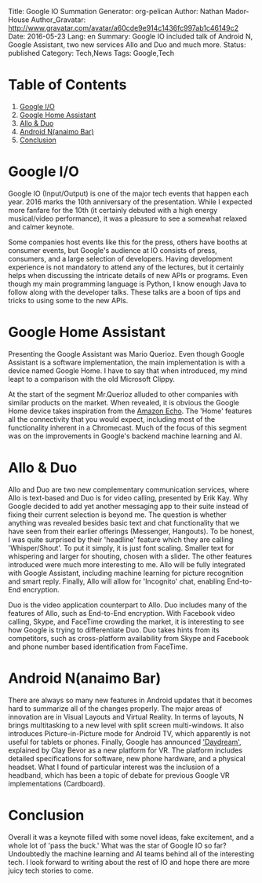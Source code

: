 Title: Google IO Summation
Generator: org-pelican
Author: Nathan Mador-House
Author_Gravatar: http://www.gravatar.com/avatar/a60cde9e914c1436fc997ab1c46149c2
Date: 2016-05-23
Lang: en
Summary: Google IO included talk of Android N, Google Assistant, two new services Allo and Duo and much more.
Status: published
Category: Tech,News
Tags: Google,Tech


# Table of Contents

1.  [Google I/O](#orge19aba4)
2.  [Google Home Assistant](#org71bee96)
3.  [Allo & Duo](#org5448ba0)
4.  [Android N(anaimo Bar)](#org584e211)
5.  [Conclusion](#orgf73f007)



<a id="orge19aba4"></a>

# Google I/O

Google IO (Input/Output) is one of the major tech events that happen each year. 2016 marks the 10th anniversary of the presentation. While I expected more fanfare for the 10th (it certainly debuted with a high energy musical/video performance), it was a pleasure to see a somewhat relaxed and calmer keynote.

Some companies host events like this for the press, others have booths at consumer events, but Google's audience at IO consists of press, consumers, and a large selection of developers. Having development experience is not mandatory to attend any of the lectures, but it certainly helps when discussing the intricate details of new APIs or programs. Even though my main programming language is Python, I know enough Java to follow along with the developer talks. These talks are a boon of tips and tricks to using some to the new APIs.


<a id="org71bee96"></a>

# Google Home Assistant

Presenting the Google Assistant was Mario Querioz. Even though Google Assistant is a software implementation, the main implementation is with a device named Google Home. I have to say that when introduced, my mind leapt to a comparison with the old Microsoft Clippy.

At the start of the segment Mr.Querioz alluded to other companies with similar products on the market. When revealed, it is obvious the Google Home device takes inspiration from the [Amazon Echo](<http://www.amazon.com/Amazon-Echo-Bluetooth-Speaker-with-WiFi-Alexa/dp/B00X4WHP5E>). The 'Home' features all the connectivity that you would expect, including most of the functionality inherent in a Chromecast. Much of the focus of this segment was on the improvements in Google's backend machine learning and AI.


<a id="org5448ba0"></a>

# Allo & Duo

Allo and Duo are two new complementary communication services, where Allo is text-based and Duo is for video calling, presented by Erik Kay. Why Google decided to add yet another messaging app to their suite instead of fixing their current selection is beyond me. The question is whether anything  was revealed besides basic text and chat functionality that we have seen from their earlier offerings (Messenger, Hangouts). To be honest, I was quite surprised by their 'headline' feature which they are calling 'Whisper/Shout'. To put it simply, it is just font scaling. Smaller text for whispering and larger for shouting, chosen with a slider. The other features introduced were much more interesting to me. Allo will be fully integrated with Google Assistant, including machine learning for picture recognition and smart reply. Finally, Allo will allow for 'Incognito' chat, enabling End-to-End encryption.

Duo is the video application counterpart to Allo. Duo includes many of the features of Allo, such as End-to-End encryption. With Facebook video calling, Skype, and FaceTime crowding the market, it is interesting to see how Google is trying to differentiate Duo. Duo takes hints from its competitors, such as cross-platform availability from Skype and Facebook and phone number based identification from FaceTime.


<a id="org584e211"></a>

# Android N(anaimo Bar)

There are always so many new features in Android updates that it becomes hard to summarize all of the changes properly. The major areas of innovation are in Visual Layouts and Virtual Reality. In terms of layouts, N brings multitasking to a new level with split screen multi-windows. It also introduces Picture-in-Picture mode for Android TV, which apparently is not useful for tablets or phones.  Finally, Google has announced ['Daydream'](google-daydream.html), explained by Clay Bevor as a new platform for VR. The platform includes detailed specifications for software, new phone hardware, and a physical headset. What I found of particular interest was the inclusion of a headband, which has been a topic of debate for previous Google VR implementations (Cardboard).


<a id="orgf73f007"></a>

# Conclusion

Overall it was a keynote filled with some novel ideas, fake excitement, and a whole lot of 'pass the buck.' What was the star of Google IO so far? Undoubtedly the machine learning and AI teams behind all of the interesting tech. I look forward to writing about the rest of IO and hope there are more juicy tech stories to come.

